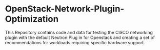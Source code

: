 # OpenStack-Network-Plugin-Optimization

This Repository contains code and data for testing the CISCO networking plugin with the default Neutron Plug in for Openstack and creating a set of recommendations for workloads requiring specific hardware support.
